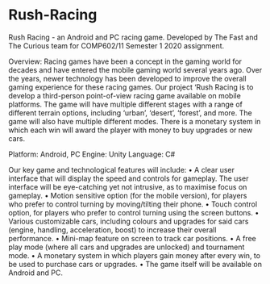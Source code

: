 # Rush-Racing
Rush Racing - an Android and PC racing game. Developed by The Fast and The Curious team for COMP602/11 Semester 1 2020 assignment.

Overview:
Racing games have been a concept in the gaming world for decades and have entered the mobile gaming world several years ago. Over the years, newer technology has been developed to improve the overall gaming experience for these racing games. 
Our project ‘Rush Racing is to develop a third-person point-of-view racing game available on mobile platforms. The game will have multiple different stages with a range of different terrain options, including ‘urban’, ‘desert’, ‘forest’, and more. The game will also have multiple different modes. There is a monetary system in which each win will award the player with money to buy upgrades or new cars.

Platform: Android, PC
Engine: Unity
Language: C#

Our key game and technological features will include:
•	A clear user interface that will display the speed and controls for gameplay. The user interface will be eye-catching yet not intrusive, as to maximise focus on gameplay.
•	Motion sensitive option (for the mobile version), for players who prefer to control turning by moving/tilting their phone.
•	Touch control option, for players who prefer to control turning using the screen buttons.
•	Various customizable cars, including colours and upgrades for said cars (engine, handling, acceleration, boost) to increase their overall performance.
•	Mini-map feature on screen to track car positions.
•	A free play mode (where all cars and upgrades are unlocked) and tournament mode.
•	A monetary system in which players gain money after every win, to be used to purchase cars or upgrades.
•	The game itself will be available on Android and PC.
